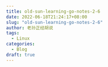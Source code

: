 ```yaml
---
title: old-sun-learning-go-notes-2-6
date: 2022-06-18T21:24:17+08:00
slug: "old-sun-learning-go-notes-2-6"
author: 老孙正经胡说
tags:
  - Linux
categories:
  - Blog
draft: true
---
```


